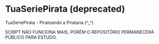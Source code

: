 # TuaSeriePirata (deprecated)
TuaSeriePirata - Pirateando a Pirataria (^_^)

SCRIPT NÃO FUNCIONA MAIS, PORÉM O REPOSITÓRIO PERMANECERÁ PÚBLICO PARA ESTUDO.
